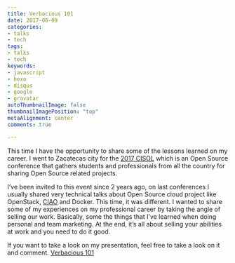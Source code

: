 ```yaml
---
title: Verbacious 101
date: 2017-06-09
categories:
- talks
- tech
tags:
- talks
- tech
keywords:
- javascript
- hexo
- disqus
- google
- gravatar
autoThumbnailImage: false
thumbnailImagePosition: "top"
metaAlignment: center
comments: true

---
```

This time I have the opportunity to share some of the lessons learned on my career.
I went to Zacatecas city for the [2017 CISOL](http://www.cozcyt.gob.mx/cisol/)
which is an Open Source conference that gathers students and professionals from
all the country for sharing Open Source related projects.

I’ve been invited to this event since 2 years ago, on last conferences I usually shared very
technical talks about Open Source cloud project like OpenStack, [CIAO](https://github.com/01org/ciao)
and Docker.
This time, it was different. I wanted to share some of my experiences on my professional career by taking
the angle of selling our work. Basically, some the things that I’ve learned when doing personal
and team marketing. At the end, it’s all about selling your abilities at work and you need to do it good.

If you want to take a look on my presentation, feel free to take a look on it and comment.
[Verbacious 101](https://docs.google.com/presentation/d/1Kmeo94HuNqFYpr_K6qxHvq8yTFtsFgGagbMlMIkW4Ro/edit?usp=sharing)